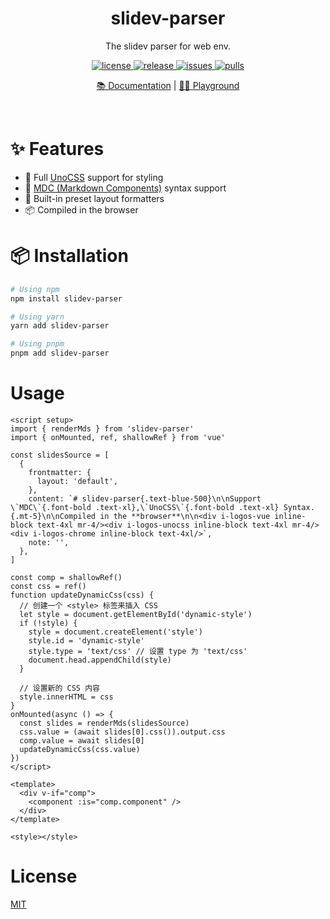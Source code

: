 <h1 align="center">slidev-parser</h1>

<p align="center">
The slidev parser for web env.
</p>

<p align="center">
  <a href="https://github.com/MarleneJiang/slidev-parser/blob/main/LICENSE.md">
    <img src="https://img.shields.io/github/license/MarleneJiang/slidev-parser?color=red" alt="license">
  </a>
  <a href="https://github.com/MarleneJiang/slidev-parser/releases">
    <img src="https://img.shields.io/github/v/release/MarleneJiang/slidev-parser?color=purple&include_prereleases" alt="release">
  </a>
  <a href="https://github.com/MarleneJiang/slidev-parser/issues">
    <img src="https://img.shields.io/github/issues/MarleneJiang/slidev-parser.svg?color=lightgreen" alt="issues">
  </a>
  <a href="https://github.com/MarleneJiang/slidev-parser/pulls">
    <img src="https://img.shields.io/github/issues-pr/MarleneJiang/slidev-parser.svg?color=lightgreen" alt="pulls">
  </a>
</p>

<p align="center">
<a href="">📚 Documentation</a> |
<a href="https://stackblitz.com/edit/vitejs-vite-hbatbgm5?file=src%2FApp.vue">🤹‍♂️ Playground</a>
</p>
<br>

# ✨ Features

- 🎨 Full [UnoCSS](https://unocss.dev/) support for styling
- 📝 [MDC (Markdown Components)](https://content.nuxtjs.org/guide/writing/mdc) syntax support
- 📐 Built-in preset layout formatters
- 📦 Compiled in the browser

# 📦 Installation

```bash
# Using npm
npm install slidev-parser

# Using yarn
yarn add slidev-parser

# Using pnpm
pnpm add slidev-parser
```

# Usage

```vue
<script setup>
import { renderMds } from 'slidev-parser'
import { onMounted, ref, shallowRef } from 'vue'

const slidesSource = [
  {
    frontmatter: {
      layout: 'default',
    },
    content: `# slidev-parser{.text-blue-500}\n\nSupport \`MDC\`{.font-bold .text-xl},\`UnoCSS\`{.font-bold .text-xl} Syntax.{.mt-5}\n\nCompiled in the **browser**\n\n<div i-logos-vue inline-block text-4xl mr-4/><div i-logos-unocss inline-block text-4xl mr-4/><div i-logos-chrome inline-block text-4xl/>`,
    note: '',
  },
]

const comp = shallowRef()
const css = ref()
function updateDynamicCss(css) {
  // 创建一个 <style> 标签来插入 CSS
  let style = document.getElementById('dynamic-style')
  if (!style) {
    style = document.createElement('style')
    style.id = 'dynamic-style'
    style.type = 'text/css' // 设置 type 为 'text/css'
    document.head.appendChild(style)
  }

  // 设置新的 CSS 内容
  style.innerHTML = css
}
onMounted(async () => {
  const slides = renderMds(slidesSource)
  css.value = (await slides[0].css()).output.css
  comp.value = await slides[0]
  updateDynamicCss(css.value)
})
</script>

<template>
  <div v-if="comp">
    <component :is="comp.component" />
  </div>
</template>

<style></style>
```

# License

[MIT](https://github.com/MarleneJiang/slidev-parser/blob/main/LICENSE.md)
